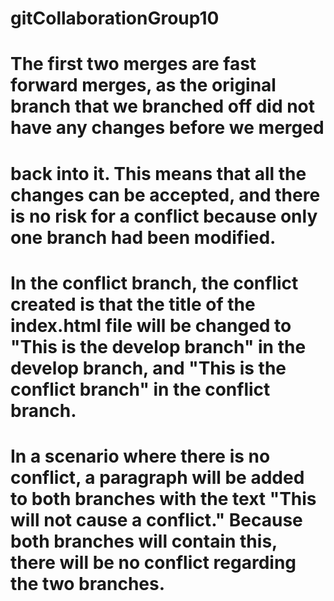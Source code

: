 # gitCollaborationGroup10

# The first two merges are fast forward merges, as the original branch that we branched off did not have any changes before we merged 
# back into it. This means that all the changes can be accepted, and there is no risk for a conflict because only one branch had been modified. 

# In the conflict branch, the conflict created is that the title of the index.html file will be changed to "This is the develop branch" in the develop branch, and "This is the conflict branch" in the conflict branch.

# In a scenario where there is no conflict, a paragraph will be added to both branches with the text "This will not cause a conflict." Because both branches will contain this, there will be no conflict regarding the two branches.